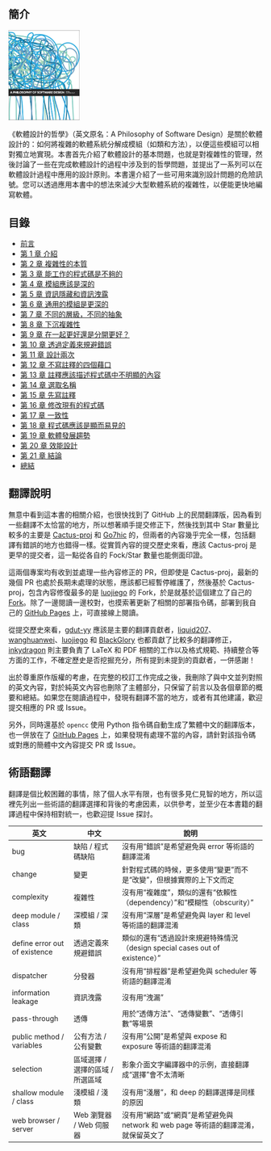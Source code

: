 ## 簡介

<img src="../figures/cover.jpeg" style="width: 28%" />

《軟體設計的哲學》（英文原名：A Philosophy of Software Design）是關於軟體設計的：如何將複雜的軟體系統分解成模組（如類和方法），以便這些模組可以相對獨立地實現。本書首先介紹了軟體設計的基本問題，也就是對複雜性的管理，然後討論了一些在完成軟體設計的過程中涉及到的哲學問題，並提出了一系列可以在軟體設計過程中應用的設計原則。本書還介紹了一些可用來識別設計問題的危險訊號。您可以透過應用本書中的想法來減少大型軟體系統的複雜性，以便能更快地編寫軟體。

## 目錄

- [前言](preface.md)
- [第 1 章 介紹](ch01.md)
- [第 2 章 複雜性的本質](ch02.md)
- [第 3 章 能工作的程式碼是不夠的](ch03.md)
- [第 4 章 模組應該是深的](ch04.md)
- [第 5 章 資訊隱藏和資訊洩露](ch05.md)
- [第 6 章 通用的模組是更深的](ch06.md)
- [第 7 章 不同的層級，不同的抽象](ch07.md)
- [第 8 章 下沉複雜性](ch08.md)
- [第 9 章 在一起更好還是分開更好？](ch09.md)
- [第 10 章 透過定義來規避錯誤](ch10.md)
- [第 11 章 設計兩次](ch11.md)
- [第 12 章 不寫註釋的四個藉口](ch12.md)
- [第 13 章 註釋應該描述程式碼中不明顯的內容](ch13.md)
- [第 14 章 選取名稱](ch14.md)
- [第 15 章 先寫註釋](ch15.md)
- [第 16 章 修改現有的程式碼](ch16.md)
- [第 17 章 一致性](ch17.md)
- [第 18 章 程式碼應該是顯而易見的](ch18.md)
- [第 19 章 軟體發展趨勢](ch19.md)
- [第 20 章 效能設計](ch20.md)
- [第 21 章 結論](ch21.md)
- [總結](summary.md)

## 翻譯說明

無意中看到這本書的相關介紹，也很快找到了 GitHub 上的民間翻譯版，因為看到一些翻譯不太恰當的地方，所以想著順手提交修正下，然後找到其中 Star 數量比較多的主要是 [Cactus-proj](https://github.com/Cactus-proj/A-Philosophy-of-Software-Design-zh) 和 [Go7hic](https://github.com/Go7hic/A-Philosophy-of-Software-Design) 的，但兩者的內容幾乎完全一樣，包括翻譯有錯誤的地方也錯得一樣。從實質內容的提交歷史來看，應該 Cactus-proj 是更早的提交者，這一點從各自的 Fock/Star 數量也能側面印證。

這兩個專案均有收到並處理一些內容修正的 PR，但即使是 Cactus-proj，最新的幾個 PR 也處於長期未處理的狀態，應該都已經暫停維護了，然後基於 Cactus-proj，包含內容修復最多的是 [luojiego](https://github.com/luojiego/A-Philosophy-of-Software-Design-zh) 的 Fork，於是就基於這個建立了自己的 [Fork](https://github.com/yingang/aposd-zh)。除了一邊閱讀一邊校對，也摸索著更新了相關的部署指令碼，部署到我自己的 [GitHub Pages](https://yingang.github.io/aposd-zh/) 上，可直接線上閱讀。

從提交歷史來看，[gdut-yy](https://github.com/gdut-yy) 應該是主要的翻譯貢獻者，[liquid207](https://github.com/liquid207)、[wanghuanwei](https://github.com/wanghuanwei)、[luojiego](https://github.com/luojiego) 和 [BlackGlory](https://github.com/BlackGlory) 也都貢獻了比較多的翻譯修正，[inkydragon](https://github.com/inkydragon) 則主要負責了 LaTeX 和 PDF 相關的工作以及格式規範、持續整合等方面的工作，不確定歷史是否挖掘充分，所有提到未提到的貢獻者，一併感謝！

出於尊重原作版權的考慮，在完整的校訂工作完成之後，我刪除了與中文並列對照的英文內容，對於純英文內容也刪除了主體部分，只保留了前言以及各個章節的概要和總結。如果您在閱讀過程中，發現有翻譯不當的地方，或者有其他建議，歡迎提交相應的 PR 或 Issue。

另外，同時還基於 `opencc` 使用 Python 指令碼自動生成了繁體中文的翻譯版本，也一併放在了 [GitHub Pages](https://yingang.github.io/aposd-zh/zh-tw/) 上，如果發現有處理不當的內容，請針對該指令碼或對應的簡體中文內容提交 PR 或 Issue。

## 術語翻譯

翻譯是個比較困難的事情，除了個人水平有限，也有很多見仁見智的地方，所以這裡先列出一些術語的翻譯選擇和背後的考慮因素，以供參考，並至少在本書籍的翻譯過程中保持相對統一，也歡迎提 Issue 探討。

|英文|中文|說明|
|-|-|-|
|bug|缺陷 / 程式碼缺陷|沒有用“錯誤”是希望避免與 error 等術語的翻譯混淆|
|change|變更|針對程式碼的時候，更多使用“變更”而不是“改變”，但根據實際的上下文而定|
|complexity|複雜性|沒有用“複雜度”，類似的還有“依賴性（dependency）”和“模糊性（obscurity）”|
|deep module / class|深模組 / 深類|沒有用“深層”是希望避免與 layer 和 level 等術語的翻譯混淆|
|define error out of existence|透過定義來規避錯誤|類似的還有“透過設計來規避特殊情況（design special cases out of existence）”|
|dispatcher|分發器|沒有用“排程器”是希望避免與 scheduler 等術語的翻譯混淆|
|information leakage|資訊洩露|沒有用“洩漏”|
|pass-through|透傳|用於“透傳方法”、“透傳變數”、“透傳引數”等場景|
|public method / variables|公有方法 / 公有變數|沒有用“公開”是希望與 expose 和 exposure 等術語的翻譯混淆|
|selection|區域選擇 / 選擇的區域 / 所選區域|影象介面文字編譯器中的示例，直接翻譯成“選擇”會不太清晰|
|shallow module / class|淺模組 / 淺類|沒有用“淺層”，和 deep 的翻譯選擇是同樣的原因|
|web browser / server|Web 瀏覽器 / Web 伺服器|沒有用“網路”或“網頁”是希望避免與 network 和 web page 等術語的翻譯混淆，就保留英文了|